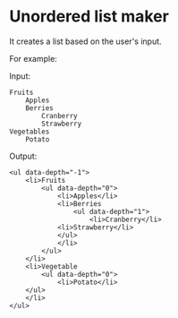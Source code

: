 # Unordered list maker

It creates a list based on the user's input.

For example: 

Input:
```
Fruits
    Apples             
    Berries        
        Cranberry             
        Strawberry        
Vegetables       
    Potato
```

Output:
```
<ul data-depth="-1">
    <li>Fruits
        <ul data-depth="0">
            <li>Apples</li>
            <li>Berries
                <ul data-depth="1">
                    <li>Cranberry</li>
		    <li>Strawberry</li>
	        </ul>
            </li>
        </ul>
    </li>
    <li>Vegetable
        <ul data-depth="0">
            <li>Potato</li>
	</ul>
    </li>
</ul>
```